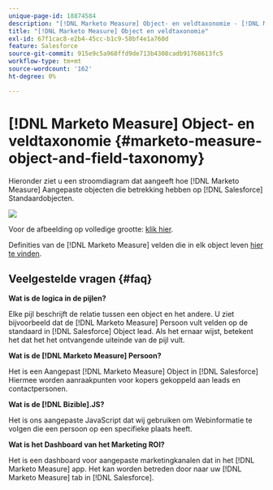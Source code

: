 ```yaml
---
unique-page-id: 18874584
description: "[!DNL Marketo Measure] Object- en veldtaxonomie - [!DNL Marketo Measure]"
title: "[!DNL Marketo Measure] Object en veldtaxonomie"
exl-id: 67f1cac8-e2b4-45cc-b1c9-58bf4e1a760d
feature: Salesforce
source-git-commit: 915e9c5a968ffd9de713b4308cadb91768613fc5
workflow-type: tm+mt
source-wordcount: '162'
ht-degree: 0%

---
```


# [!DNL Marketo Measure] Object- en veldtaxonomie {#marketo-measure-object-and-field-taxonomy}

Hieronder ziet u een stroomdiagram dat aangeeft hoe [!DNL Marketo Measure] Aangepaste objecten die betrekking hebben op [!DNL Salesforce] Standaardobjecten.

![](assets/1-2.png)

Voor de afbeelding op volledige grootte: [klik hier](assets/bizible-object-and-field-taxonomy-graph-full.png).

Definities van de [!DNL Marketo Measure] velden die in elk object leven [hier te vinden](/help/introduction-to-marketo-measure/overview-resources/glossary-of-marketo-measure-fields.md).

## Veelgestelde vragen {#faq}

**Wat is de logica in de pijlen?**

Elke pijl beschrijft de relatie tussen een object en het andere. U ziet bijvoorbeeld dat de [!DNL Marketo Measure] Persoon vult velden op de standaard in [!DNL Salesforce] Object lead. Als het ernaar wijst, betekent het dat het het ontvangende uiteinde van de pijl vult.

**Wat is de [!DNL Marketo Measure] Persoon?**

Het is een Aangepast [!DNL Marketo Measure] Object in [!DNL Salesforce] Hiermee worden aanraakpunten voor kopers gekoppeld aan leads en contactpersonen.

**Wat is de [!DNL Bizible].JS?**

Het is ons aangepaste JavaScript dat wij gebruiken om Webinformatie te volgen die een persoon op een specifieke plaats heeft.

**Wat is het Dashboard van het Marketing ROI?**

Het is een dashboard voor aangepaste marketingkanalen dat in het [!DNL Marketo Measure] app. Het kan worden betreden door naar uw [!DNL Marketo Measure] tab in [!DNL Salesforce].
